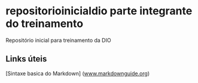 # repositorioinicialdio   parte integrante do treinamento
Repositório inicial para treinamento da DIO

## Links úteis

[Sintaxe basica do Markdown] (www.markdownguide.org)
